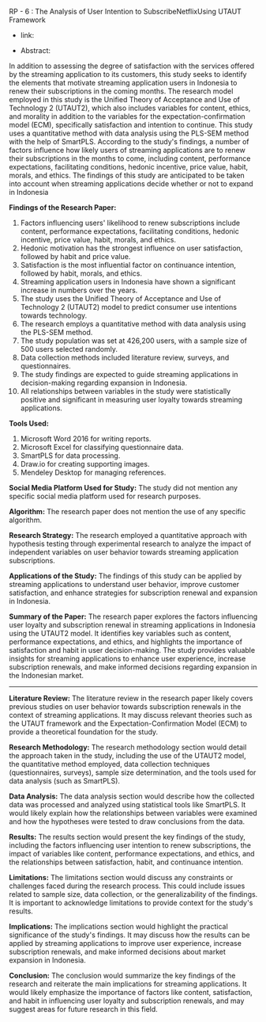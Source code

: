 RP - 6 : The Analysis of User Intention to SubscribeNetflixUsing UTAUT Framework
   - link: 



- Abstract:
   
In addition to assessing the degree of satisfaction with the services offered by the streaming
application to its customers, this study seeks to identify the elements that motivate streaming
application users in Indonesia to renew their subscriptions in the coming months. The
research model employed in this study is the Unified Theory of Acceptance and Use of
Technology 2 (UTAUT2), which also includes variables for content, ethics, and morality in
addition to the variables for the expectation-confirmation model (ECM), specifically
satisfaction and intention to continue. This study uses a quantitative method with data
analysis using the PLS-SEM method with the help of SmartPLS. According to the study's
findings, a number of factors influence how likely users of streaming applications are to renew
their subscriptions in the months to come, including content, performance expectations,
facilitating conditions, hedonic incentive, price value, habit, morals, and ethics. The findings
of this study are anticipated to be taken into account when streaming applications decide
whether or not to expand in Indonesia

   
**Findings of the Research Paper:**
1. Factors influencing users' likelihood to renew subscriptions include content, performance expectations, facilitating conditions, hedonic incentive, price value, habit, morals, and ethics.
2. Hedonic motivation has the strongest influence on user satisfaction, followed by habit and price value.
3. Satisfaction is the most influential factor on continuance intention, followed by habit, morals, and ethics.
4. Streaming application users in Indonesia have shown a significant increase in numbers over the years.
5. The study uses the Unified Theory of Acceptance and Use of Technology 2 (UTAUT2) model to predict consumer use intentions towards technology.
6. The research employs a quantitative method with data analysis using the PLS-SEM method.
7. The study population was set at 426,200 users, with a sample size of 500 users selected randomly.
8. Data collection methods included literature review, surveys, and questionnaires.
9. The study findings are expected to guide streaming applications in decision-making regarding expansion in Indonesia.
10. All relationships between variables in the study were statistically positive and significant in measuring user loyalty towards streaming applications.

**Tools Used:**
1. Microsoft Word 2016 for writing reports.
2. Microsoft Excel for classifying questionnaire data.
3. SmartPLS for data processing.
4. Draw.io for creating supporting images.
5. Mendeley Desktop for managing references.

**Social Media Platform Used for Study:**
The study did not mention any specific social media platform used for research purposes.

**Algorithm:**
The research paper does not mention the use of any specific algorithm.

**Research Strategy:**
The research employed a quantitative approach with hypothesis testing through experimental research to analyze the impact of independent variables on user behavior towards streaming application subscriptions.

**Applications of the Study:**
The findings of this study can be applied by streaming applications to understand user behavior, improve customer satisfaction, and enhance strategies for subscription renewal and expansion in Indonesia.

**Summary of the Paper:**
The research paper explores the factors influencing user loyalty and subscription renewal in streaming applications in Indonesia using the UTAUT2 model. It identifies key variables such as content, performance expectations, and ethics, and highlights the importance of satisfaction and habit in user decision-making. The study provides valuable insights for streaming applications to enhance user experience, increase subscription renewals, and make informed decisions regarding expansion in the Indonesian market.

---------------------------------------------------------------------------------------------

**Literature Review:**
The literature review in the research paper likely covers previous studies on user behavior towards subscription renewals in the context of streaming applications. It may discuss relevant theories such as the UTAUT framework and the Expectation-Confirmation Model (ECM) to provide a theoretical foundation for the study.

**Research Methodology:**
The research methodology section would detail the approach taken in the study, including the use of the UTAUT2 model, the quantitative method employed, data collection techniques (questionnaires, surveys), sample size determination, and the tools used for data analysis (such as SmartPLS).

**Data Analysis:**
The data analysis section would describe how the collected data was processed and analyzed using statistical tools like SmartPLS. It would likely explain how the relationships between variables were examined and how the hypotheses were tested to draw conclusions from the data.

**Results:**
The results section would present the key findings of the study, including the factors influencing user intention to renew subscriptions, the impact of variables like content, performance expectations, and ethics, and the relationships between satisfaction, habit, and continuance intention.

**Limitations:**
The limitations section would discuss any constraints or challenges faced during the research process. This could include issues related to sample size, data collection, or the generalizability of the findings. It is important to acknowledge limitations to provide context for the study's results.

**Implications:**
The implications section would highlight the practical significance of the study's findings. It may discuss how the results can be applied by streaming applications to improve user experience, increase subscription renewals, and make informed decisions about market expansion in Indonesia.

**Conclusion:**
The conclusion would summarize the key findings of the research and reiterate the main implications for streaming applications. It would likely emphasize the importance of factors like content, satisfaction, and habit in influencing user loyalty and subscription renewals, and may suggest areas for future research in this field.